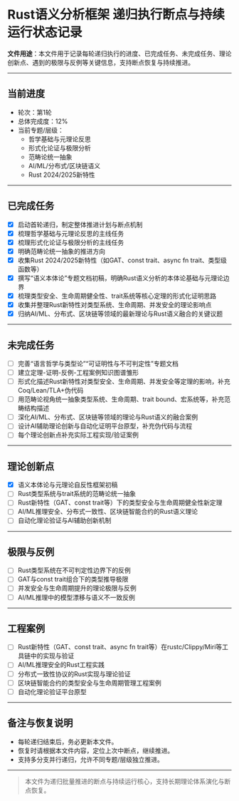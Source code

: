 # Rust语义分析框架 递归执行断点与持续运行状态记录

**文件用途**：本文件用于记录每轮递归执行的进度、已完成任务、未完成任务、理论创新点、遇到的极限与反例等关键信息，支持断点恢复与持续推进。

---

## 当前进度

- 轮次：第1轮
- 总体完成度：12%
- 当前专题/层级：
  - 哲学基础与元理论反思
  - 形式化论证与极限分析
  - 范畴论统一抽象
  - AI/ML/分布式/区块链语义
  - Rust 2024/2025新特性

---

## 已完成任务

- [x] 启动首轮递归，制定整体推进计划与断点机制
- [x] 梳理哲学基础与元理论反思的主线任务
- [x] 梳理形式化论证与极限分析的主线任务
- [x] 明确范畴论统一抽象的推进方向
- [x] 收集Rust 2024/2025新特性（如GAT、const trait、async fn trait、类型级函数等）
- [x] 撰写“语义本体论”专题文档初稿，明确Rust语义分析的本体论基础与元理论边界
- [x] 梳理类型安全、生命周期健全性、trait系统等核心定理的形式化证明思路
- [x] 收集并整理Rust新特性对类型系统、生命周期、并发安全的理论影响点
- [x] 归纳AI/ML、分布式、区块链等领域的最新理论与Rust语义融合的关键议题

---

## 未完成任务

- [ ] 完善“语言哲学与类型论”“可证明性与不可判定性”专题文档
- [ ] 建立定理-证明-反例-工程案例知识图谱雏形
- [ ] 形式化描述Rust新特性对类型安全、生命周期、并发安全等定理的影响，补充Coq/Lean/TLA+伪代码
- [ ] 用范畴论视角统一抽象类型系统、生命周期、trait bound、宏系统等，补充范畴结构描述
- [ ] 深化AI/ML、分布式、区块链等领域的理论与Rust语义的融合案例
- [ ] 设计AI辅助理论创新与自动化证明平台原型，补充伪代码与流程
- [ ] 每个理论创新点补充实际工程实现/验证案例

---

## 理论创新点

- [x] 语义本体论与元理论自反性框架初稿
- [ ] Rust类型系统与trait系统的范畴论统一抽象
- [ ] Rust新特性（GAT、const trait等）下的类型安全与生命周期健全性新定理
- [ ] AI/ML推理安全、分布式一致性、区块链智能合约的Rust语义理论
- [ ] 自动化理论验证与AI辅助创新机制

---

## 极限与反例

- [ ] Rust类型系统在不可判定性边界下的反例
- [ ] GAT与const trait组合下的类型推导极限
- [ ] 并发安全与生命周期提升的理论极限与反例
- [ ] AI/ML推理中的模型漂移与语义不一致反例

---

## 工程案例

- [ ] Rust新特性（GAT、const trait、async fn trait等）在rustc/Clippy/Miri等工具链中的实现与验证
- [ ] AI/ML推理安全的Rust工程实践
- [ ] 分布式一致性协议的Rust实现与理论验证
- [ ] 区块链智能合约的类型安全与生命周期管理工程案例
- [ ] 自动化理论验证平台原型

---

## 备注与恢复说明

- 每轮递归结束后，务必更新本文件。
- 恢复时请根据本文件内容，定位上次中断点，继续推进。
- 支持多分支并行递归，允许不同专题/层级独立推进。

---

> 本文件为递归批量推进的断点与持续运行核心，支持长期理论体系演化与断点恢复。

